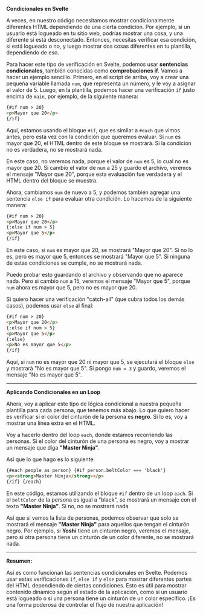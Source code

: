 **Condicionales en Svelte**

A veces, en nuestro código necesitamos mostrar condicionalmente diferentes HTML dependiendo de una cierta condición. Por ejemplo, si un usuario está logueado en tu sitio web, podrías mostrar una cosa, y una diferente si está desconectado. Entonces, necesitas verificar esa condición, si está logueado o no, y luego mostrar dos cosas diferentes en tu plantilla, dependiendo de eso.

Para hacer este tipo de verificación en Svelte, podemos usar **sentencias condicionales**, también conocidas como **comprobaciones if**. Vamos a hacer un ejemplo sencillo. Primero, en el script de arriba, voy a crear una pequeña variable llamada `num`, que representa un número, y le voy a asignar el valor de 5. Luego, en la plantilla, podemos hacer una verificación `if` justo encima de `main`, por ejemplo, de la siguiente manera:

```html
{#if num > 20}
<p>Mayor que 20</p>
{/if}
```

Aquí, estamos usando el bloque `#if`, que es similar a `#each` que vimos antes, pero esta vez con la condición que queremos evaluar. Si `num` es mayor que 20, el HTML dentro de este bloque se mostrará. Si la condición no es verdadera, no se mostrará nada.

En este caso, no veremos nada, porque el valor de `num` es 5, lo cual no es mayor que 20. Si cambio el valor de `num` a 25 y guardo el archivo, veremos el mensaje "Mayor que 20", porque esta evaluación fue verdadera y el HTML dentro del bloque se muestra.

Ahora, cambiamos `num` de nuevo a 5, y podemos también agregar una sentencia `else if` para evaluar otra condición. Lo hacemos de la siguiente manera:

```html
{#if num > 20}
<p>Mayor que 20</p>
{:else if num > 5}
<p>Mayor que 5</p>
{/if}
```

En este caso, si `num` es mayor que 20, se mostrará "Mayor que 20". Si no lo es, pero es mayor que 5, entonces se mostrará "Mayor que 5". Si ninguna de estas condiciones se cumple, no se mostrará nada.

Puedo probar esto guardando el archivo y observando que no aparece nada. Pero si cambio `num` a 15, veremos el mensaje "Mayor que 5", porque `num` ahora es mayor que 5, pero no es mayor que 20.

Si quiero hacer una verificación "catch-all" (que cubra todos los demás casos), podemos usar `else` al final:

```html
{#if num > 20}
<p>Mayor que 20</p>
{:else if num > 5}
<p>Mayor que 5</p>
{:else}
<p>No es mayor que 5</p>
{/if}
```

Aquí, si `num` no es mayor que 20 ni mayor que 5, se ejecutará el bloque `else` y mostrará "No es mayor que 5". Si pongo `num = 3` y guardo, veremos el mensaje "No es mayor que 5".

---

**Aplicando Condicionales en un Loop**

Ahora, voy a aplicar este tipo de lógica condicional a nuestra pequeña plantilla para cada persona, que tenemos más abajo. Lo que quiero hacer es verificar si el color del cinturón de la persona es **negro**. Si lo es, voy a mostrar una línea extra en el HTML.

Voy a hacerlo dentro del loop `each`, donde estamos recorriendo las personas. Si el color del cinturón de una persona es negro, voy a mostrar un mensaje que diga **"Master Ninja"**.

Así que lo que hago es lo siguiente:

```html
{#each people as person} {#if person.beltColor === 'black'}
<p><strong>Master Ninja</strong></p>
{/if} {/each}
```

En este código, estamos utilizando el bloque `#if` dentro de un loop `each`. Si el `beltColor` de la persona es igual a "black", se mostrará un mensaje con el texto **"Master Ninja"**. Si no, no se mostrará nada.

Así que si vemos la lista de personas, podemos observar que solo se mostrará el mensaje **"Master Ninja"** para aquellos que tengan el cinturón negro. Por ejemplo, si **Yoshi** tiene un cinturón negro, veremos el mensaje, pero si otra persona tiene un cinturón de un color diferente, no se mostrará nada.

---

**Resumen:**

Así es como funcionan las sentencias condicionales en Svelte. Podemos usar estas verificaciones `if`, `else if` y `else` para mostrar diferentes partes del HTML dependiendo de ciertas condiciones. Esto es útil para mostrar contenido dinámico según el estado de la aplicación, como si un usuario está logueado o si una persona tiene un cinturón de un color específico. ¡Es una forma poderosa de controlar el flujo de nuestra aplicación!
